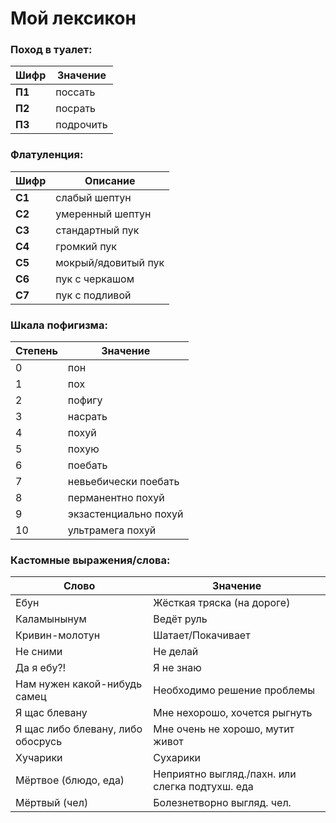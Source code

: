 # Мой лексикон

### Поход в туалет:
| Шифр | Значение |
| --- | --- |
| **П1** | поссать |
| **П2** | посрать |
| **П3** | подрочить |

### Флатуленция:
| Шифр | Описание |
| --- | --- |
| **С1** | слабый шептун |
| **С2** | умеренный шептун |
| **С3** | стандартный пук |
| **С4** | громкий пук |
| **С5** | мокрый/ядовитый пук |
| **С6** | пук с черкашом |
| **C7** | пук с подливой |
### Шкала пофигизма:
| Степень | Значение |
| --- | --- |
| 0 | пон |
| 1 | пох |
| 2 | пофигу |
| 3 | насрать |
| 4 | похуй |
| 5 | похую |
| 6 | поебать |
| 7 | невьебически поебать |
| 8 | перманентно похуй |
| 9 | экзастенциально похуй |
| 10 | ультрамега похуй |
### Кастомные выражения/слова:
| Слово | Значение |
| --- | --- |
| Ебун | Жёсткая тряска (на дороге) |
| Каламынынум | Ведёт руль |
| Кривин-молотун | Шатает/Покачивает |
| Не сними | Не делай |
| Да я ебу?! | Я не знаю |
| Нам нужен какой-нибудь самец | Необходимо решение проблемы |
| Я щас блевану | Мне нехорошо, хочется рыгнуть |
| Я щас либо блевану, либо обосрусь | Мне очень не хорошо, мутит живот |
| Хучарики | Сухарики |
| Мёртвое (блюдо, еда) | Неприятно выгляд./пахн. или слегка подтухш. еда |
| Мёртвый (чел) | Болезнетворно выгляд. чел. |

